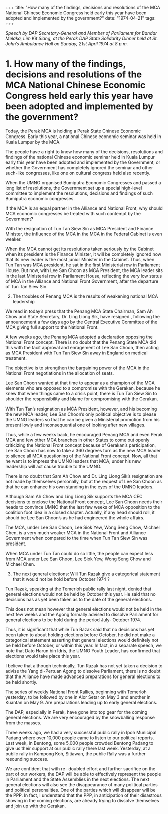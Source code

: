 +++ 
title: "How many of the findings, decisions and resolutions of the MCA National Chinese Economic Congress held early this year have been adopted and implemented by the government?"
date: "1974-04-21"
tags:
+++

_Speech by DAP Secretary-General and Member of Parliament for Bandar Melaka, Lim Kit Siang, at the Perak DAP State Solidarity Dinner held at St. John’s Ambulance Hall on Sunday, 21st April 1974 at 8 p.m._

# 1. How many of the findings, decisions and resolutions of the MCA National Chinese Economic Congress held early this year have been adopted and implemented by the government?

Today, the Perak MCA is holding a Perak State Chinese Economic Congress. Early this year, a national Chinese economic seminar was held in Kuala Lumpur by the MCA.</u>

The people have a right to know how many of the decisions, resolutions and findings of the national Chinese economic seminar held in Kuala Lumpur early this year have been adopted and implemented by the Government, or whether the Government has completely ignored the seminar and other such-like congresses, like one on cultural congress held also recently.

When the UMNO organised Bumiputra Economic Congresses and passed a long list of resolutions, the Government set up a special high-level committee to implement the resolutions, decisions and findings of such Bumiputra economic congresses.

If the MCA is an equal partner in the Alliance and National Front, why should MCA economic congresses be treated with such contempt by the Government?

With the resignation of Tun Tan Siew Sin as MCA President and Finance Minister, the influence of the MCA in the MCA in the Federal Cabinet is even weaker.

When the MCA cannot get its resolutions taken seriously by the Cabinet when its president is the Finance Minister, it will be completely ignored now that its new leader is the most junior Minister in the Cabinet. Thus, when Tun Tan was MCA president, he sat in the first Ministerial row in Parliament House. But now, with Lee San Choon as MCA President, the MCA leader sits in the last Ministerial row in Parliament House, reflecting the very low status of MCA in the Alliance and National Front Government, after the departure of Tun Tan Siew Sin.

2. The troubles of Penang MCA is the results of weakening national MCA leadership

We read in today’s press that the Penang MCA State Chairman, Sam Ah Chow and State Secretary, Dr. Ling Liong Sik, have resigned., following the announcement a few days ago by the Central Executive Committee of the MCA giving full support to the National Front.

A few weeks ago, the Penang MCA adopted a declaration opposing the National Front concept. There is no doubt that the Penang State MCA did this with the tacit approval and enragement of Lee San Choon, then acting as MCA President with Tun Tan Siew Sin away in England on medical treatment.

The objective is to strengthen the bargaining power of the MCA in the National Front negotiations in the allocation of seats.

Lee San Choon wanted at that time to appear as a champion of the MCA elements who are opposed to a compromise with the Gerakan, because he knew that when things came to a crisis point, there is Tun Tan Siew Sin to shoulder the responsibility and blame for compromising with the Gerakan.

With Tun Tan’s resignation as MCA President, however, and his becoming the new MCA leader, Lee San Choon’s only political objective is to please the UMNO leaders so that he can be given a Ministerial promotion from his present lowly and inconsequential one of looking after new villages.

Thus, while a few weeks back, he encouraged Penang MCA and even Perak MCA and few other MCA branches in other States to come out openly criticizing the National Front concept because of Gerakan’s participation, Lee San Choon has now to take a 360 degrees turn as the new MCA leader to silence all MCA questioning of the National Front concept. Now, all that he want is to impress the UMNO leaders that MCA, under his new leadership will act cause trouble to the UMNO.

There is no doubt that Sam Ah Chow and Dr. Ling Liong Sik’s resignation are not made by themselves personally, but at the request of Lee San Choon as that he can enhance his own standing in the eyes of the UMNO leaders.

Although Sam Ah Chow and Ling Liong Sik supports the MCA CEC decisions to enclose the National Front concept, Lee San Choon needs their heads to convince UMNO that the last few weeks of MCA opposition to the coalition foot idea in a closed chapter. Actually, if any head should roll, it should be Lee San Choon’s as he had engineered the whole affairs.

The MCA, under Lee San Choon, Lee Siok Yew, Wong Seng Chow, Michael Chen, is a very much weaker MCA in the National Front and Alliance Government when compared to the time when Tun Tan Siew Sin was president.

When MCA under Tun Tan could do so little, the people can expect less from MCA under Lee San Choon, Lee Siok Yew, Wong Seng Chow and Michael Chen.

3. The next general elections: Will Tun Razak give a categorical statement that it would not be hold before October 1974 ?

Tun Razak, speaking at the Temerloh public rally last night, denied that general elections would not be held by October this year. He said that no decisions has as yet been taken as to the date of the general elections.

This does not mean however that general elections would not be held in the next few weeks and the Agong formally advised to dissolve Parliament for general elections to be hold during the period July- October 1974.

Thus, it is significant that while Tun Razak said that no decisions has yet been taken to about holding elections before October, he did not make a categorical statement asserting that general elections would definitely not be held before October, or within this year. In fact, in a separate speech, we note that Dato Harun bin Idris, the UMNO Youth Leader, has confirmed that elections would take place this year.

I believe that although technically, Tun Razak has not yet taken a decision to advise the Yang di-Pertuan Agong to dissolve Parliament, there is no doubt that the Alliance have made advanced preparations for general elections to be held shortly.

The series of weekly National Front Rallies, beginning with Temerloh yesterday, to be followed by one in Alor Setar on May 3 and another in Kuantan on May 9. Are preparations leading up to early general elections.

The DAP, especially in Perak, have gone into top gear for the coming general elections. We are very encouraged by the snowballing response from the masses.

Three weeks ago, we had a very successful public rally in Ipoh Municipal Padang where over 10,000 people came to listen to our political reports. Last week, in Bentong, some 5,000 people crowded Bentong Padang to give us their support at our public rally there last week. Yesterday, at a public rally in Kampong Koh, Sitiawan, the public Rally was a further resounding success.

We are confident that with re- doubled effort and further sacrifice on the part of our workers, the DAP will be able to effectively represent the people in Parliament and the State Assemblies in the next elections. The next general elections will also see the disappearance of many political parties and political personalities. One of the parties which will disappear will be the PPP. In fact, I understand that the PPP, in anticipation of their disastrous showing in the coming elections, are already trying to dissolve themselves and join up with the Gerakan.
 
